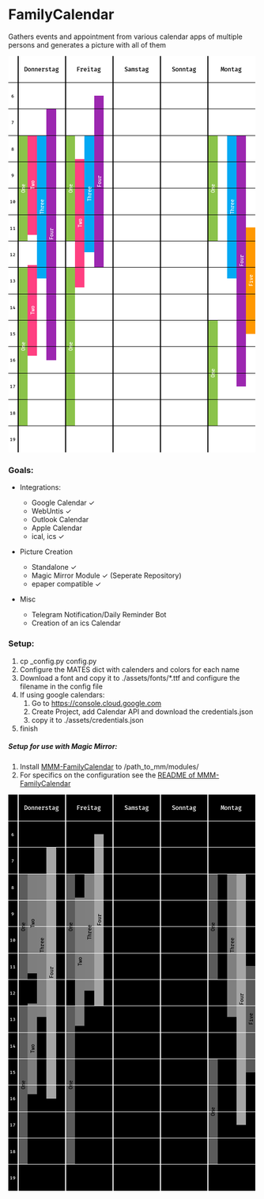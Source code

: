 # FamilyCalendar
Gathers events and appointment from various calendar apps of multiple persons and generates a picture with all of them

![Example Image](https://github.com/Andy0n/FamilyCalendar/raw/master/img/time.png "Example Image")

### Goals:
* Integrations:
    * Google Calendar ✓
    * WebUntis ✓
    * Outlook Calendar
    * Apple Calendar
    * ical, ics ✓

* Picture Creation
    * Standalone ✓
    * Magic Mirror Module ✓ (Seperate Repository)
    * epaper compatible ✓

* Misc
    * Telegram Notification/Daily Reminder Bot
    * Creation of an ics Calendar
    
### Setup:
1. cp _config.py config.py
2. Configure the MATES dict with calenders and colors for each name
3. Download a font and copy it to ./assets/fonts/*.ttf and configure the filename in the config file
4. If using google calendars:
    1. Go to https://console.cloud.google.com
    2. Create Project, add Calendar API and download the credentials.json
    3. copy it to ./assets/credentials.json
5. finish

##### Setup for use with Magic Mirror:
1. Install [MMM-FamilyCalendar](https://github.com/Andy0n/MMM-FamilyCalendar) to /path_to_mm/modules/
2. For specifics on the configuration see the [README of MMM-FamilyCalendar](https://github.com/Andy0n/MMM-FamilyCalendar)
   
![Example Mirror Image](https://github.com/Andy0n/FamilyCalendar/raw/master/img/time_mirror.png "Example Mirror Image")